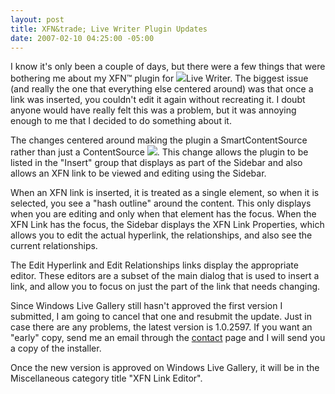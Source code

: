 ```yaml
---
layout: post
title: XFN&trade; Live Writer Plugin Updates
date: 2007-02-10 04:25:00 -05:00
---
```


I know it's only been a couple of days, but there were a few things that were bothering me about my XFN™ plugin for ![](http://gwb.blob.core.windows.net/sdorman/5006/o_sshot-4.jpg)Live Writer. The biggest issue (and really the one that everything else centered around) was that once a link was inserted, you couldn't edit it again without recreating it. I doubt anyone would have really felt this was a problem, but it was annoying enough to me that I decided to do something about it.

The changes centered around making the plugin a SmartContentSource rather than just a ContentSource ![](http://gwb.blob.core.windows.net/sdorman/5006/o_sshot-2.jpg). This change allows the plugin to be listed in the "Insert" group that displays as part of the Sidebar and also allows an XFN link to be viewed and editing using the Sidebar. 

When an XFN link is inserted, it is treated as a single element, so when it is selected, you see a "hash outline" around the content. This only displays when you are editing and only when that element has the focus. When the XFN Link has the focus, the Sidebar displays the XFN Link Properties, which allows you to edit the actual hyperlink, the relationships, and also see the current relationships.

The Edit Hyperlink and Edit Relationships links display the appropriate editor. These editors are a subset of the main dialog that is used to insert a link, and allow you to focus on just the part of the link that needs changing.

Since Windows Live Gallery still hasn't approved the first version I submitted, I am going to cancel that one and resubmit the update. Just in case there are any problems, the latest version is 1.0.2597. If you want an "early" copy, send me an email through the [contact](/sdorman/contact.aspx "http://geekswithblogs.net/sdorman/contact.aspx") page and I will send you a copy of the installer.

Once the new version is approved on Windows Live Gallery, it will be in the Miscellaneous category title "XFN Link Editor".
